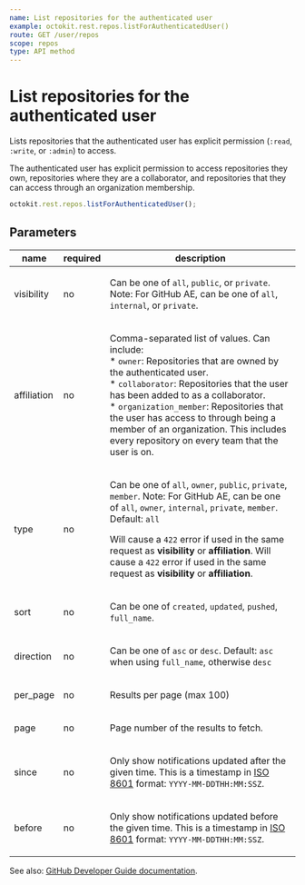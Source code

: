 ```yaml
---
name: List repositories for the authenticated user
example: octokit.rest.repos.listForAuthenticatedUser()
route: GET /user/repos
scope: repos
type: API method
---
```


# List repositories for the authenticated user

Lists repositories that the authenticated user has explicit permission (`:read`, `:write`, or `:admin`) to access.

The authenticated user has explicit permission to access repositories they own, repositories where they are a collaborator, and repositories that they can access through an organization membership.

```js
octokit.rest.repos.listForAuthenticatedUser();
```

## Parameters

<table>
  <thead>
    <tr>
      <th>name</th>
      <th>required</th>
      <th>description</th>
    </tr>
  </thead>
  <tbody>
    <tr><td>visibility</td><td>no</td><td>

Can be one of `all`, `public`, or `private`. Note: For GitHub AE, can be one of `all`, `internal`, or `private`.

</td></tr>
<tr><td>affiliation</td><td>no</td><td>

Comma-separated list of values. Can include:  
\* `owner`: Repositories that are owned by the authenticated user.  
\* `collaborator`: Repositories that the user has been added to as a collaborator.  
\* `organization_member`: Repositories that the user has access to through being a member of an organization. This includes every repository on every team that the user is on.

</td></tr>
<tr><td>type</td><td>no</td><td>

Can be one of `all`, `owner`, `public`, `private`, `member`. Note: For GitHub AE, can be one of `all`, `owner`, `internal`, `private`, `member`. Default: `all`

Will cause a `422` error if used in the same request as **visibility** or **affiliation**. Will cause a `422` error if used in the same request as **visibility** or **affiliation**.

</td></tr>
<tr><td>sort</td><td>no</td><td>

Can be one of `created`, `updated`, `pushed`, `full_name`.

</td></tr>
<tr><td>direction</td><td>no</td><td>

Can be one of `asc` or `desc`. Default: `asc` when using `full_name`, otherwise `desc`

</td></tr>
<tr><td>per_page</td><td>no</td><td>

Results per page (max 100)

</td></tr>
<tr><td>page</td><td>no</td><td>

Page number of the results to fetch.

</td></tr>
<tr><td>since</td><td>no</td><td>

Only show notifications updated after the given time. This is a timestamp in [ISO 8601](https://en.wikipedia.org/wiki/ISO_8601) format: `YYYY-MM-DDTHH:MM:SSZ`.

</td></tr>
<tr><td>before</td><td>no</td><td>

Only show notifications updated before the given time. This is a timestamp in [ISO 8601](https://en.wikipedia.org/wiki/ISO_8601) format: `YYYY-MM-DDTHH:MM:SSZ`.

</td></tr>
  </tbody>
</table>

See also: [GitHub Developer Guide documentation](https://docs.github.com/rest/reference/repos#list-repositories-for-the-authenticated-user).
